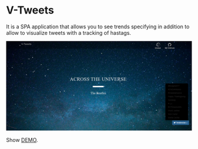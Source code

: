 # V-Tweets

It is a SPA application that allows you to see trends specifying in addition to allow to visualize tweets with a tracking of hastags.

![Screenshot](/Screenshot.png?raw=true "Screenshot")

Show [DEMO](https://v-tweets.herokuapp.com/).
